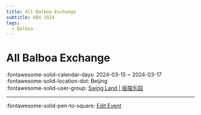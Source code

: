 ```yaml
---
title: All Balboa Exchange
subtitle: ABX 2024
tags:
  - Balboa
---
```


# All Balboa Exchange 

:fontawesome-solid-calendar-days: 2024-03-15 ~ 2024-03-17  
:fontawesome-solid-location-dot: Beijing  
:fontawesome-solid-user-group: [Swing Land | 摇摆乐园](https://swing.kids/zh_CN/swing-land)  


---

:fontawesome-solid-pen-to-square: [Edit Event](https://github.com/swingdance/events/issues/new?assignees=&labels=update+event&projects=&template=03-update_entity.yml&title=Update%20Event%3A%20zh_CN%20%E2%80%A2%20All%20Balboa%20Exchange&region=zh_CN&year=2024&id=all-balboa-exchange&name=All%20Balboa%20Exchange&org_id=swing-land)
